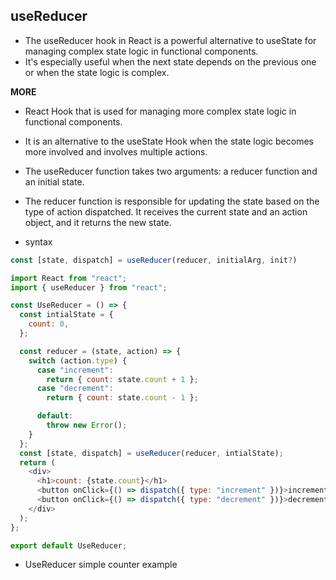 ## useReducer


- The useReducer hook in React is a powerful alternative to useState for managing complex state logic in functional components.
- It's especially useful when the next state depends on the previous one or when the state logic is complex.




**MORE**

- React Hook that is used for managing more complex state logic in functional components.
- It is an alternative to the useState Hook when the state logic becomes more involved and involves multiple actions.
- The useReducer function takes two arguments: a reducer function and an initial state.
- The reducer function is responsible for updating the state based on the type of action dispatched. It receives the current state and an action object, and it returns the new state.

- syntax

```js
const [state, dispatch] = useReducer(reducer, initialArg, init?)
```

```js
import React from "react";
import { useReducer } from "react";

const UseReducer = () => {
  const intialState = {
    count: 0,
  };

  const reducer = (state, action) => {
    switch (action.type) {
      case "increment":
        return { count: state.count + 1 };
      case "decrement":
        return { count: state.count - 1 };

      default:
        throw new Error();
    }
  };
  const [state, dispatch] = useReducer(reducer, intialState);
  return (
    <div>
      <h1>count: {state.count}</h1>
      <button onClick={() => dispatch({ type: "increment" })}>increment</button>
      <button onClick={() => dispatch({ type: "decrement" })}>decrement</button>
    </div>
  );
};

export default UseReducer;


```

- UseReducer simple counter example
